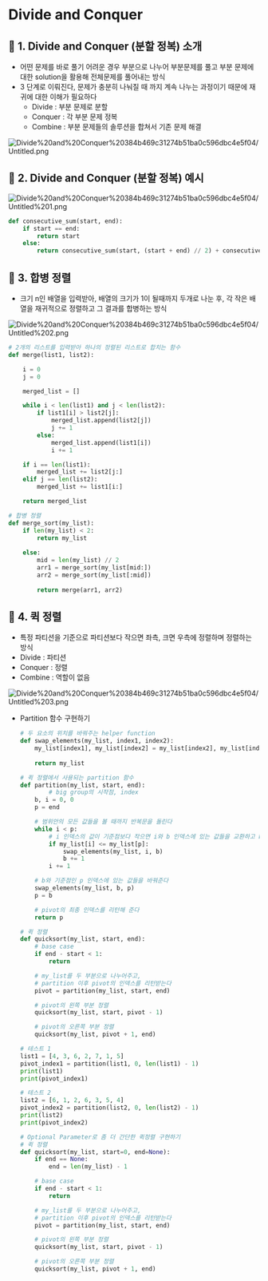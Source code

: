 # Divide and Conquer

## 📌 1. Divide and Conquer (분할 정복) 소개

- 어떤 문제를 바로 풀기 어려운 경우 부분으로 나누어 부분문제를 풀고 부분 문제에 대한 solution을 활용해 전체문제를 풀어내는 방식
- 3 단계로 이뤄진다, 문제가 충분히 나눠질 때 까지 계속 나누는 과정이기 때문에 재귀에 대한 이해가 필요하다
    - Divide : 부분 문제로 분할
    - Conquer : 각 부분 문제 정복
    - Combine : 부분 문제들의 솔루션을 합쳐서 기존 문제 해결

![Divide%20and%20Conquer%20384b469c31274b51ba0c596dbc4e5f04/Untitled.png](Divide%20and%20Conquer%20384b469c31274b51ba0c596dbc4e5f04/Untitled.png)

## 📌 2. Divide and Conquer (분할 정복) 예시

![Divide%20and%20Conquer%20384b469c31274b51ba0c596dbc4e5f04/Untitled%201.png](Divide%20and%20Conquer%20384b469c31274b51ba0c596dbc4e5f04/Untitled%201.png)

```python
def consecutive_sum(start, end):
	if start == end:
		return start
	else:
		return consecutive_sum(start, (start + end) // 2) + consecutive_sum((start + end) // 2 + 1, end)
```

## 📌 3. 합병 정렬

- 크기 n인 배열을 입력받아, 배열의 크기가 1이 될때까지 두개로 나눈 후, 각 작은 배열을 재귀적으로 정렬하고 그 결과를 합병하는 방식

![Divide%20and%20Conquer%20384b469c31274b51ba0c596dbc4e5f04/Untitled%202.png](Divide%20and%20Conquer%20384b469c31274b51ba0c596dbc4e5f04/Untitled%202.png)

```python
# 2개의 리스트를 입력받아 하나의 정렬된 리스트로 합치는 함수
def merge(list1, list2):

	i = 0
	j = 0

	merged_list = []

	while i < len(list1) and j < len(list2):
		if list1[i] > list2[j]:
			merged_list.append(list2[j])
			j += 1
		else:
			merged_list.append(list1[i])
			i += 1

	if i == len(list1):
		merged_list += list2[j:]
	elif j == len(list2):
		merged_list += list1[i:]

	return merged_list

# 합병 정렬
def merge_sort(my_list):
    if len(my_list) < 2:
        return my_list
        
    else:
        mid = len(my_list) // 2
        arr1 = merge_sort(my_list[mid:])
        arr2 = merge_sort(my_list[:mid])
        
        return merge(arr1, arr2)
```

## 📌 4. 퀵 정렬

- 특정 파티션을 기준으로 파티션보다 작으면 좌측, 크면 우측에 정렬하며 정렬하는 방식
- Divide : 파티션
- Conquer : 정렬
- Combine : 역할이 없음

![Divide%20and%20Conquer%20384b469c31274b51ba0c596dbc4e5f04/Untitled%203.png](Divide%20and%20Conquer%20384b469c31274b51ba0c596dbc4e5f04/Untitled%203.png)

- Partition 함수 구현하기
    
    ```python
    # 두 요소의 위치를 바꿔주는 helper function
    def swap_elements(my_list, index1, index2):
        my_list[index1], my_list[index2] = my_list[index2], my_list[index1]
        
        return my_list
    
    # 퀵 정렬에서 사용되는 partition 함수
    def partition(my_list, start, end):
    		# big group의 시작점, index 
        b, i = 0, 0
        p = end
    
        # 범위안의 모든 값들을 볼 때까지 반복문을 돌린다
        while i < p:
            # i 인덱스의 값이 기준점보다 작으면 i와 b 인덱스에 있는 값들을 교환하고 b를 1 증가 시킨다
            if my_list[i] <= my_list[p]:
                swap_elements(my_list, i, b)
                b += 1
            i += 1
    
        # b와 기준점인 p 인덱스에 있는 값들을 바꿔준다
        swap_elements(my_list, b, p)
        p = b
    
        # pivot의 최종 인덱스를 리턴해 준다
        return p
    
    # 퀵 정렬
    def quicksort(my_list, start, end):
        # base case
        if end - start < 1:
            return
    
        # my_list를 두 부분으로 나누어주고,
        # partition 이후 pivot의 인덱스를 리턴받는다
        pivot = partition(my_list, start, end)
    
        # pivot의 왼쪽 부분 정렬
        quicksort(my_list, start, pivot - 1)
    
        # pivot의 오른쪽 부분 정렬
        quicksort(my_list, pivot + 1, end)
    
    # 테스트 1
    list1 = [4, 3, 6, 2, 7, 1, 5]
    pivot_index1 = partition(list1, 0, len(list1) - 1)
    print(list1)
    print(pivot_index1)
    
    # 테스트 2
    list2 = [6, 1, 2, 6, 3, 5, 4]
    pivot_index2 = partition(list2, 0, len(list2) - 1)
    print(list2)
    print(pivot_index2)
    
    # Optional Parameter로 좀 더 간단한 퀵정렬 구현하기 
    # 퀵 정렬
    def quicksort(my_list, start=0, end=None):
        if end == None:
            end = len(my_list) - 1
    
        # base case
        if end - start < 1:
            return
    
        # my_list를 두 부분으로 나누어주고,
        # partition 이후 pivot의 인덱스를 리턴받는다
        pivot = partition(my_list, start, end)
    
        # pivot의 왼쪽 부분 정렬
        quicksort(my_list, start, pivot - 1)
    
        # pivot의 오른쪽 부분 정렬
        quicksort(my_list, pivot + 1, end)
    ```